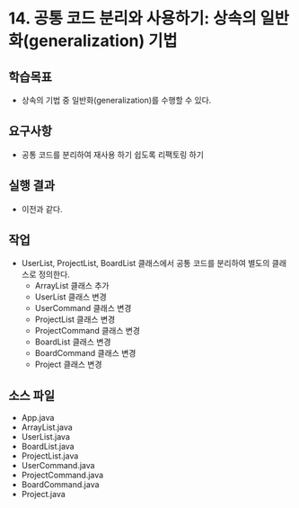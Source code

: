 # 14. 공통 코드 분리와 사용하기: 상속의 일반화(generalization) 기법

## 학습목표

- 상속의 기법 중 일반화(generalization)를 수행할 수 있다.

## 요구사항

- 공통 코드를 분리하여 재사용 하기 쉽도록 리팩토링 하기

## 실행 결과

- 이전과 같다.


## 작업

- UserList, ProjectList, BoardList 클래스에서 공통 코드를 분리하여 별도의 클래스로 정의한다.
  - ArrayList 클래스 추가
  - UserList 클래스 변경
  - UserCommand 클래스 변경
  - ProjectList 클래스 변경
  - ProjectCommand 클래스 변경
  - BoardList 클래스 변경
  - BoardCommand 클래스 변경
  - Project 클래스 변경

## 소스 파일

- App.java
- ArrayList.java
- UserList.java
- BoardList.java
- ProjectList.java
- UserCommand.java
- ProjectCommand.java
- BoardCommand.java
- Project.java
